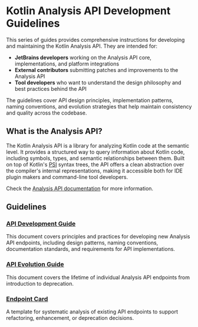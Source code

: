 # Kotlin Analysis API Development Guidelines

This series of guides provides comprehensive instructions for developing and maintaining the Kotlin Analysis API. They are intended for:

- **JetBrains developers** working on the Analysis API core, implementations, and platform integrations
- **External contributors** submitting patches and improvements to the Analysis API
- **Tool developers** who want to understand the design philosophy and best practices behind the API

The guidelines cover API design principles, implementation patterns, naming conventions, and evolution strategies that help maintain
consistency and quality across the codebase.

## What is the Analysis API?

The Kotlin Analysis API is a library for analyzing Kotlin code at the semantic level. It provides a structured way to query information
about Kotlin code, including symbols, types, and semantic relationships between them. Built on top of Kotlin's
[PSI](https://plugins.jetbrains.com/docs/intellij/psi.html) syntax trees, the API offers a clean abstraction over the compiler's internal
representations, making it accessible both for IDE plugin makers and command-line tool developers.

Check the [Analysis API documentation](https://kotl.in/analysis-api) for more information.

## Guidelines

### **[API Development Guide](api-development.md)**

This document covers principles and practices for developing new Analysis API endpoints, including design patterns, naming conventions,
documentation standards, and requirements for API implementations.

### **[API Evolution Guide](api-evolution.md)**

This document covers the lifetime of individual Analysis API endpoints from introduction to deprecation.

### **[Endpoint Card](endpoint-card.md)**

A template for systematic analysis of existing API endpoints to support refactoring, enhancement, or deprecation decisions.